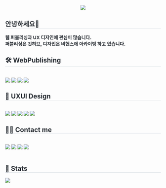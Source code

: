 <div align= "center">
  <img src="https://capsule-render.vercel.app/api?type=venom&color=auto&height=280&section=header&text=Eunbi%20Jung&animation=&fontColor=&fontSize=40" />
</div>
<div style="text-align: left;"> 
  <h2 style="border-bottom: 1px solid #d8dee4; color: #282d33;"> 안녕하세요👋 </h2>  
  <div style="font-weight: 700; font-size: 15px; text-align: left; color: #282d33;"> 웹 퍼블리싱과 UX 디자인에 관심이 많습니다. <br></li>퍼블리싱은 깃허브, 디자인은 비핸스에 아카이빙 하고 있습니다. 
  </div> 
</div>
<div style="text-align: left;">
  <h2 style="border-bottom: 1px solid #d8dee4; color: #282d33;"> 🛠️ WebPublishing </h2> <br> 
  <div style="margin: ; text-align: left;" "text-align: left;"> <img src="https://img.shields.io/badge/CSS3-1572B6?style=flat-square&logo=CSS3&logoColor=white">
    <img src="https://img.shields.io/badge/HTML5-E34F26?style=flat-square&logo=HTML5&logoColor=white">
    <img src="https://img.shields.io/badge/Javascript-F7DF1E?style=flat-square&logo=Javascript&logoColor=white">
    <img src="https://img.shields.io/badge/jQuery-0769AD?style=flat-square&logo=jQuery&logoColor=white">
  </div>
</div>
<div style="text-align: left;">
  <h2 style="border-bottom: 1px solid #d8dee4; color: #282d33;"> 🎨 UXUI Design </h2> <br> 
  <div style="margin: ; text-align: left;" "text-align: left;"> 
    <img src="https://img.shields.io/badge/figma-F24E1E?style=flat-square&logo=Figma&logoColor=white"/>
    <img src="https://img.shields.io/badge/Adobe Photoshop-31A8FF?style=flat-square&logo=Adobe Photoshop&logoColor=white"/>
    <img src="https://img.shields.io/badge/Adobe Illustrator-FF9A00?style=flat-square&logo=Adobe Illustrator&logoColor=white"/>
    <img src="https://img.shields.io/badge/Adobe XD-FF61F6?style=flat-square&logo=Adobe XD&logoColor=white"/>
    <img src="https://img.shields.io/badge/Adobe InDesign-FF3366?style=flat-square&logo=Adobe InDesign&logoColor=white"/>
  </div>
</div>
<div style="text-align: left;">
  <h2 style="border-bottom: 1px solid #d8dee4; color: #282d33;"> 🧑‍💻 Contact me </h2> <br> 
  <div style="text-align: left;"> 
    <a href="https://github.com/eunbij">
      <img src="https://img.shields.io/badge/Github-181717?style=flat-square&logo=Github&logoColor=white"></a>
    <a href="https://behance.net/eunbij"> 
      <img src="https://img.shields.io/badge/Behance-1769FF?style=flat-square&logo=Behance&logoColor=white"></a>
    <a href="https://instagram.com/ebdocu"> 
      <img src="https://img.shields.io/badge/Instagram-E4405F?style=flat-square&logo=Instagram&logoColor=white"></a>
    <a href=mailto:eunbij623@gmail.com> 
      <img src="https://img.shields.io/badge/Gmail-EA4335?style=flat-square&logo=Gmail&logoColor=white&link=mailto:eunbij623@gmail.com"> </a>
  </div>
  <br> 
  <div style="text-align: left;"> 
    <h2 style="border-bottom: 1px solid #d8dee4; color: #282d33;"> 🏅 Stats </h2> 
    <div style="text-align: left;">  
      <img src="https://github-readme-stats.vercel.app/api/top-langs/?username=eunbij&layout=compact&bg_color=180,00000000,&title_color=000000&text_color=000000"/> 
  </div> 
</div>
